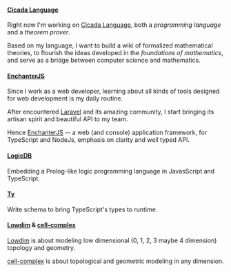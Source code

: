 #### [Cicada Language](https://cicada-lang.org)

Right now I'm working on [Cicada Language](https://cicada-lang.org),
both a *programming language* and a *theorem prover*.

Based on my language, I want to build a wiki of formalized
mathematical theories, to flourish the ideas developed in the
*foundations of mathematics*, and serve as a bridge between computer
science and mathematics.

#### [EnchanterJS](https://github.com/enchanterjs/enchanter)

Since I work as a web developer, learning about all kinds of tools
designed for web development is my daily routine.

After encountered [Laravel](https://laravel.com) and its amazing community,
I start bringing its artisan spirit and beautiful API to my team.

Hence [EnchanterJS](https://github.com/enchanterjs/enchanter)
-- a web (and console) application framework,
for TypeScript and NodeJs, emphasis on clarity and well typed API.

#### [LogicDB](https://github.com/xieyuheng/logic-db)

Embedding a Prolog-like logic programming language in JavasScript and TypeScript.

#### [Ty](https://github.com/xieyuheng/ty)

Write schema to bring TypeScript's types to runtime.

#### [Lowdim](https://github.com/xieyuheng/lowdim) & [cell-complex](https://github.com/xieyuheng/cell-complex)

[Lowdim](https://github.com/xieyuheng/lowdim) is about modeling low
dimensional (0, 1, 2, 3 maybe 4 dimension) topology and geometry.

[cell-complex](https://github.com/xieyuheng/cell-complex) is about
topological and geometric modeling in any dimension.
